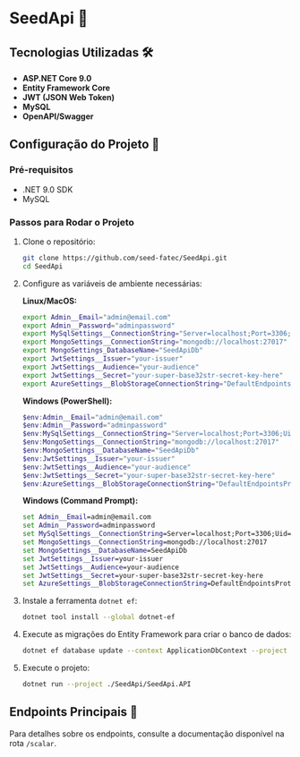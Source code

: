 # SeedApi 🌱

## Tecnologias Utilizadas 🛠️

- **ASP.NET Core 9.0**
- **Entity Framework Core**
- **JWT (JSON Web Token)**
- **MySQL**
- **OpenAPI/Swagger**

## Configuração do Projeto 🚀

### Pré-requisitos

- .NET 9.0 SDK
- MySQL

### Passos para Rodar o Projeto

1. Clone o repositório:

   ```bash
   git clone https://github.com/seed-fatec/SeedApi.git
   cd SeedApi
   ```

2. Configure as variáveis de ambiente necessárias:

   **Linux/MacOS:**

   ```bash
   export Admin__Email="admin@email.com"
   export Admin__Password="adminpassword"
   export MySqlSettings__ConnectionString="Server=localhost;Port=3306;Uid=root;Pwd=secret;Database=SeedApiDb"
   export MongoSettings__ConnectionString="mongodb://localhost:27017"
   export MongoSettings_DatabaseName="SeedApiDb"
   export JwtSettings__Issuer="your-issuer"
   export JwtSettings__Audience="your-audience"
   export JwtSettings__Secret="your-super-base32str-secret-key-here"
   export AzureSettings__BlobStorageConnectionString="DefaultEndpointsProtocol=https;AccountName=youraccount;AccountKey=yourkey;EndpointSuffix=core.windows.net"
   ```

   **Windows (PowerShell):**

   ```powershell
   $env:Admin__Email="admin@email.com"
   $env:Admin__Password="adminpassword"
   $env:MySqlSettings__ConnectionString="Server=localhost;Port=3306;Uid=root;Pwd=secret;Database=SeedApiDb"
   $env:MongoSettings__ConnectionString="mongodb://localhost:27017"
   $env:MongoSettings__DatabaseName="SeedApiDb"
   $env:JwtSettings__Issuer="your-issuer"
   $env:JwtSettings__Audience="your-audience"
   $env:JwtSettings__Secret="your-super-base32str-secret-key-here"
   $env:AzureSettings__BlobStorageConnectionString="DefaultEndpointsProtocol=https;AccountName=youraccount;AccountKey=yourkey;EndpointSuffix=core.windows.net"
   ```

   **Windows (Command Prompt):**

   ```cmd
   set Admin__Email=admin@email.com
   set Admin__Password=adminpassword
   set MySqlSettings__ConnectionString=Server=localhost;Port=3306;Uid=root;Pwd=secret;Database=SeedApiDb
   set MongoSettings__ConnectionString=mongodb://localhost:27017
   set MongoSettings__DatabaseName=SeedApiDb
   set JwtSettings__Issuer=your-issuer
   set JwtSettings__Audience=your-audience
   set JwtSettings__Secret=your-super-base32str-secret-key-here
   set AzureSettings__BlobStorageConnectionString=DefaultEndpointsProtocol=https;AccountName=youraccount;AccountKey=yourkey;EndpointSuffix=core.windows.net
   ```

3. Instale a ferramenta `dotnet ef`:

   ```bash
   dotnet tool install --global dotnet-ef
   ```

4. Execute as migrações do Entity Framework para criar o banco de dados:

   ```bash
   dotnet ef database update --context ApplicationDbContext --project ./SeedApi/SeedApi.Infrastructure --startup-project ./SeedApi/SeedApi.API
   ```

5. Execute o projeto:
   ```bash
   dotnet run --project ./SeedApi/SeedApi.API
   ```

## Endpoints Principais 🔗

Para detalhes sobre os endpoints, consulte a documentação disponível na rota `/scalar`.
